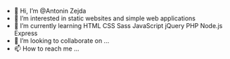 - 👋 Hi, I’m @Antonin Zejda
- 👀 I’m interested in static websites and simple web applications
- 🌱 I’m currently learning HTML CSS Sass JavaScript jQuery PHP Node.js Express
- 💞️ I’m looking to collaborate on ...
- 📫 How to reach me ...

<!---
AnthonyZet/AnthonyZet is a ✨ special ✨ repository because its `README.md` (this file) appears on your GitHub profile.
You can click the Preview link to take a look at your changes.
--->
